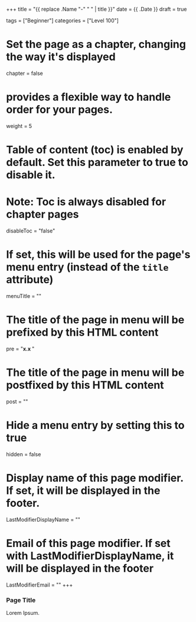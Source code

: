 +++
title = "{{ replace .Name "-" " " | title }}"
date =  {{ .Date }}
draft = true

tags = ["Beginner"]
categories = ["Level 100"]

# Set the page as a chapter, changing the way it's displayed
chapter = false

# provides a flexible way to handle order for your pages.
weight = 5
# Table of content (toc) is enabled by default. Set this parameter to true to disable it.
# Note: Toc is always disabled for chapter pages
disableToc = "false"
# If set, this will be used for the page's menu entry (instead of the `title` attribute)
menuTitle = ""
# The title of the page in menu will be prefixed by this HTML content
pre = "<b>x.x </b>"
# The title of the page in menu will be postfixed by this HTML content
post = ""
# Hide a menu entry by setting this to true
hidden = false
# Display name of this page modifier. If set, it will be displayed in the footer.
LastModifierDisplayName = ""
# Email of this page modifier. If set with LastModifierDisplayName, it will be displayed in the footer
LastModifierEmail = ""
+++

### Page Title

Lorem Ipsum.